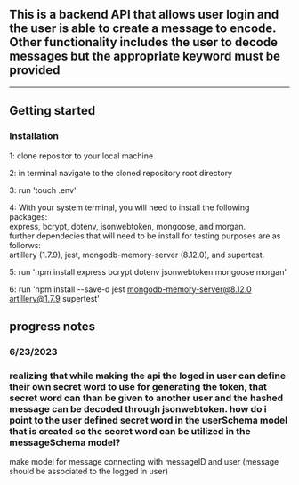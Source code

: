 ## This is a backend API that allows user login and the user is able to create a message to encode. Other functionality includes the user to decode messages but the appropriate keyword must be provided 

---

## Getting started

### Installation

1: clone repositor to your local machine

2: in terminal navigate to the cloned repository root directory

3: run 'touch .env'

4: With your system terminal, you will need to install the following packages: <br> express, bcrypt, dotenv, jsonwebtoken, mongoose, and morgan. <br> further dependecies that will need to be install for testing purposes are as follorws: <br> artillery (1.7.9), jest, mongodb-memory-server (8.12.0), and supertest. <br>

5: run 'npm install express bcrypt dotenv jsonwebtoken mongoose morgan'

6: run 'npm install --save-d jest mongodb-memory-server@8.12.0 artillery@1.7.9 supertest'

## progress notes
### 6/23/2023
### realizing that while making the api the loged in user can define their own secret word to use for generating the token, that secret word can than be given to another user and the hashed message can be decoded through jsonwebtoken. how do i point to the user defined secret word in the userSchema model that is created so the secret word can be utilized in the messageSchema model?


make model for message connecting with messageID and user (message should be associated to the logged in user)